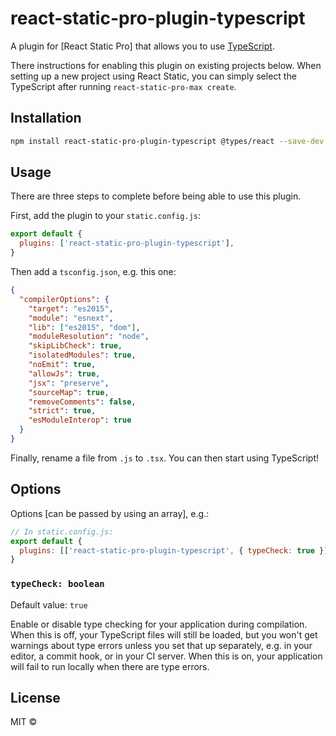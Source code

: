 # react-static-pro-plugin-typescript

A plugin for [React Static Pro] that allows you to use [TypeScript](https://www.typescriptlang.org/).

There instructions for enabling this plugin on existing projects below. When setting up a new project using React Static, you can simply select the TypeScript after running `react-static-pro-max create`.

## Installation

```bash
npm install react-static-pro-plugin-typescript @types/react --save-dev
```

## Usage

There are three steps to complete before being able to use this plugin.

First, add the plugin to your `static.config.js`:

```javascript
export default {
  plugins: ['react-static-pro-plugin-typescript'],
}
```

Then add a `tsconfig.json`, e.g. this one:

```json
{
  "compilerOptions": {
    "target": "es2015",
    "module": "esnext",
    "lib": ["es2015", "dom"],
    "moduleResolution": "node",
    "skipLibCheck": true,
    "isolatedModules": true,
    "noEmit": true,
    "allowJs": true,
    "jsx": "preserve",
    "sourceMap": true,
    "removeComments": false,
    "strict": true,
    "esModuleInterop": true
  }
}
```

Finally, rename a file from `.js` to `.tsx`. You can then start using TypeScript!

## Options

Options [can be passed by using an array], e.g.:

```javascript
// In static.config.js:
export default {
  plugins: [['react-static-pro-plugin-typescript', { typeCheck: true }]],
}
```

### `typeCheck: boolean`

Default value: `true`

Enable or disable type checking for your application during compilation. When this is off, your TypeScript files will still be loaded, but you won't get warnings about type errors unless you set that up separately, e.g. in your editor, a commit hook, or in your CI server. When this is on, your application will fail to run locally when there are type errors.



## License

MIT © 
